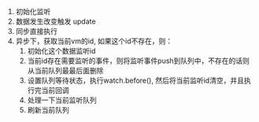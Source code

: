 1. 初始化监听
2. 数据发生改变触发 update
3. 同步直接执行
4. 异步下，获取当前vm的id, 如果这个id不存在，则：
    1. 初始化这个数据监听id
    2. 当前id存在需要监听的事件，则将监听事件push到队列中，不存在的话则从当前队列最最后面删除
    3. 设置队列等待状态，执行watch.before(), 然后将当前监听id清空，并且执行完当前回调
    4. 处理一下当前监听队列
    5. 刷新当前队列